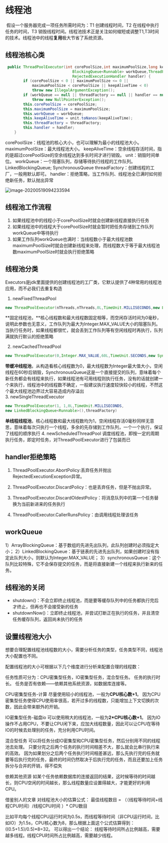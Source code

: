 #                                          线程池
​        假设一个服务器完成一项任务所需时间为：T1 创建线程时间，T2 在线程中执行任务的时间，T3 销毁线程时间。线程池技术正是关注如何缩短或调整T1,T3时间的技术。线程池中的线程**复用**极大节省了系统资源。
## 线程池核心类
```java
 public ThreadPoolExecutor(int corePoolSize,int maximumPoolSize,long keepAliveTime,TimeUnit unit,
                              BlockingQueue<Runnable> workQueue,ThreadFactory threadFactory,
                              RejectedExecutionHandler handler) {
        if (corePoolSize < 0 || maximumPoolSize <= 0 || 
            maximumPoolSize < corePoolSize || keepAliveTime < 0)
            throw new IllegalArgumentException();
        if (workQueue == null || threadFactory == null || handler == null)
            throw new NullPointerException();
        this.corePoolSize = corePoolSize;
        this.maximumPoolSize = maximumPoolSize;
        this.workQueue = workQueue;
        this.keepAliveTime = unit.toNanos(keepAliveTime);
        this.threadFactory = threadFactory;
        this.handler = handler;
    }
```
corePoolSize：线程池的核心大小，也可以理解为最小的线程池大小。
maximumPoolSize：最大线程池大小。
keepAliveTime：空余线程存活时间，指的是超过corePoolSize的空余线程达到多长时间才进行销毁。
unit：销毁时间单位。
workQueue：一个阻塞队列，存储等待执行线程的工作队列。LinkedBlockingQueue; SynchronousQueue
threadFactory：创建线程的工厂，一般用默认即可。
handler：拒绝策略，当工作队列、线程池全已满时如何拒绝新任务，默认抛出异常

![image-20200519094233594](C:\Users\hava_a_good_time\AppData\Roaming\Typora\typora-user-images\image-20200519094233594.png)
## 线程池工作流程
1. 如果线程池中的线程小于corePoolSize时就会创建新线程直接执行任务
2. 如果线程池中的线程大于corePoolSize时就会暂时把任务存储到工作队列workQueue中等待执行
3. 如果工作队列workQueue也满时：当线程数小于最大线程池数maximumPoolSize时就会创建新线程来处理，而线程数大于等于最大线程池数maximumPoolSize时就会执行拒绝策略
## 线程池分类
   Executors是jdk里面提供的创建线程池的工厂类，它默认提供了4种常用的线程池应用，而不必我们去重复构造
1. newFixedThreadPool
  ```java
  new ThreadPoolExecutor(nThreads,nThreads,0L,TimeUnit.MILLISECONDS,new LinkedBlockingQueue<Runnable>(),hreadFactory)
  ```
​     **固定线程池，**核心线程数和最大线程数固定相等，而空闲存活时间为0毫秒，说明此参数也无意义，工作队列为最大为Integer.MAX_VALUE大小的阻塞队列。当执行任务时，如果线程都很忙，就会丢到工作队列等有空闲线程时再执行，队列满就执行默认的拒绝策略

2. newCachedThreadPool
  ```java
  new ThreadPoolExecutor(0,Integer.MAX_VALUE,60L,TimeUnit.SECONDS,new SynchronousQueue<Runnable>())
  ```
  ​    **带缓冲线程池**，从构造看核心线程数为0，最大线程数为Integer最大值大小，空闲线程在60秒后销毁，SynchronousQueue这是一个直接提交的队列，意味着每个新任务都会有线程来执行，如果线程池有可用线程则执行任务，没有的话就创建一个来执行，线程池中的线程数不确定，一般建议执行速度较快较小的线程，不然这个最大线程池边界过大容易造成内存溢出     
3. newSingleThreadExecutor
```java
new ThreadPoolExecutor(1, 1,0L,TimeUnit.MILLISECONDS,
new LinkedBlockingQueue<Runnable>(),threadFactory)
```
​      **单线程线程池**，核心线程数和最大线程数均为1，空闲线程存活0毫秒同样无意思，意味着每次只执行一个线程，多余的先存储到工作队列，一个一个执行，保证了线程的顺序执行
4. newScheduledThreadPool
调度线程池，即按一定的周期执行任务，即定时任务，对ThreadPoolExecutor进行了包装而已
## handler拒绝策略
1. ThreadPoolExecutor.AbortPolicy:丢弃任务并抛出RejectedExecutionException异常。

2. ThreadPoolExecutor.DiscardPolicy：也是丢弃任务，但是不抛出异常。

3.  ThreadPoolExecutor.DiscardOldestPolicy：将消息队列中的第一个任务替换为当前新进来的任务执行

4. ThreadPoolExecutor.CallerRunsPolicy：由调用线程处理该任务 

## workQueue　

1）ArrayBlockingQueue：基于数组的先进先出队列，此队列创建时必须指定大小；
2）LinkedBlockingQueue：基于链表的先进先出队列，如果创建时没有指定此队列大小，则默认为Integer.MAX_VALUE；
3）synchronousQueue：这个队列比较特殊，它不会保存提交的任务，而是将直接新建一个线程来执行新来的任务。

## 线程池的关闭

- shutdown()：不会立即终止线程池，而是要等缓存队列中的任务都执行完后才终止，但再也不会接受新的任务
- shutdownNow()：立即终止线程池，并尝试打断正在执行的任务，并且清空任务缓存队列，返回尚未执行的任务

## 设置线程池大小

想要合理配置线程池线程数的大小，需要分析任务的类型，任务类型不同，线程池大小配置也不同。

配置线程池的大小可根据以下几个维度进行分析来配置合理的线程数：

任务性质可分为：CPU密集型任务，IO密集型任务，混合型任务。
任务的执行时长。
任务是否有依赖——依赖其他系统资源，如数据库连接等。

CPU密集型任务-计算
尽量使用较小的线程池，一般为**CPU核心数+1**。 
因为CPU密集型任务使得CPU使用率很高，若开过多的线程数，只能增加上下文切换的次数，因此会带来额外的开销。

IO密集型任务-磁盘io
可以使用稍大的线程池，一般为**2*CPU核心数+1**。 
因为IO操作不占用CPU，不要让CPU闲下来，应加大线程数量，因此可以让CPU在等待IO的时候去处理别的任务，充分利用CPU时间。

混合型任务
可以将任务分成IO密集型和CPU密集型任务，然后分别用不同的线程池去处理。 
只要分完之后两个任务的执行时间相差不大，那么就会比串行执行来的高效。 
因为如果划分之后两个任务执行时间相差甚远，那么先执行完的任务就要等后执行完的任务，最终的时间仍然取决于后执行完的任务，而且还要加上任务拆分与合并的开销，得不偿失

依赖其他资源
如某个任务依赖数据库的连接返回的结果，这时候等待的时间越长，则CPU空闲的时间越长，那么线程数量应设置得越大，才能更好的利用CPU。 

借鉴别人的文章 对线程池大小的估算公式：
  最佳线程数目 = （（线程等待时间+线程CPU时间）/线程CPU时间 ）* CPU数目

比如平均每个线程CPU运行时间为0.5s，而线程等待时间（非CPU运行时间，比如IO）为1.5s，CPU核心数为8，那么根据上面这个公式估算得到：((0.5+1.5)/0.5)*8=32。
可以得出一个结论：
线程等待时间所占比例越高，需要越多线程。线程CPU时间所占比例越高，需要越少线程。
